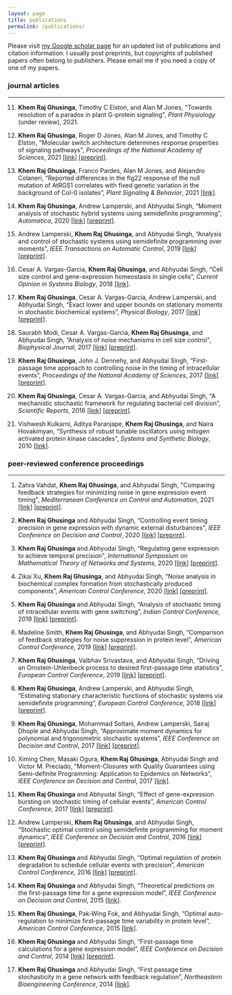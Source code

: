 ```yaml
---
layout: page
title: publications
permalink: /publications/
---
```

<script async src="https://badge.dimensions.ai/badge.js" charset="utf-8"></script>
<script type='text/javascript' src='https://d1bxh8uas1mnw7.cloudfront.net/assets/embed.js'></script>


Please visit [my Google scholar page](https://scholar.google.com/citations?user=2UQbyu4AAAAJ) for an updated list of publications and citation information. I usually post preprints, but copyrights of published papers often belong to publishers. Please email me if you need a copy of one of my papers.


### journal articles
---

11. **Khem Raj Ghusinga**, Timothy C Elston, and Alan M Jones, "Towards resolution of a paradox in plant G-protein signaling", *Plant Physiology* (under review), 2021.

10. **Khem Raj Ghusinga**, Roger D Jones, Alan M Jones, and Timothy C Elston, "Molecular switch architecture determines response properties of signaling pathways", *Proceedings of the National Academy of Sciences*, 2021 [[link]](https://doi.org/10.1073/pnas.2013401118) [[preprint]](https://doi.org/10.1101/2020.06.12.147900).
<span data-badge-details="right" data-badge-type="donut" data-doi="10.1073/pnas.2013401118" data-condensed="true" data-hide-no-mentions="true" class="altmetric-embed"></span> 
<span class="__dimensions_badge_embed__" data-doi="10.1073/pnas.2013401118" data-hide-zero-citations="true" data-legend="always" data-style="small_circle"></span>

9. **Khem Raj Ghusinga**, Franco Pardes, Alan M Jones, and Alejandro Colaneri,  “Reported differences in the flg22 response of the null mutation of AtRGS1 correlates with fixed genetic variation in the background of Col-0 isolates”, *Plant Signaling & Behavior*, 2021
[[link]](https://doi.org/10.1080/15592324.2021.1878685).

8. **Khem Raj Ghusinga**, Andrew Lamperski, and Abhyudai Singh, “Moment analysis of stochastic hybrid systems using semidefinite programming”, *Automatica*, 2020 [[link]](https://doi.org/10.1016/j.automatica.2019.108634) [[preprint]](https://arxiv.org/abs/1802.00376).

7. Andrew Lamperski, **Khem Raj Ghusinga**, and Abhyudai Singh, “Analysis and control of stochastic systems using semidefinite programming over moments”, *IEEE Transactions on Automatic Control*, 2019  [[link]](https://doi.org/10.1109/TAC.2018.2872274) [[preprint]](https://arxiv.org/abs/1702.00422).

6. Cesar A. Vargas-Garcia, **Khem Raj Ghusinga**, and Abhyudai Singh, “Cell size control and gene-expression homeostasis in single cells”, *Current Opinion in Systems Biology*, 2018 [[link]](https://doi.org/10.1016/j.coisb.2018.01.002).
<span class="__dimensions_badge_embed__" data-doi="10.1016/j.coisb.2018.01.002" data-hide-zero-citations="true" data-legend="always" data-style="small_circle"></span>

5. **Khem Raj Ghusinga**, Cesar A. Vargas-Garcia, Andrew Lamperski, and Abhyudai Singh, “Exact lower and upper bounds on stationary moments in stochastic biochemical systems”, *Physical Biology*, 2017 [[link]](https://doi.org/10.1088/1478-3975/aa75c6) [[preprint]](https://arxiv.org/abs/1612.09518).
<span class="__dimensions_badge_embed__" data-doi="10.1088/1478-3975/aa75c6" data-hide-zero-citations="true" data-legend="always" data-style="small_circle"></span>


4. Saurabh Modi, Cesar A. Vargas-Garcia, **Khem Raj Ghusinga**, and Abhyudai Singh, “Analysis of noise mechanisms in cell size control", *Biophysical Journal*, 2017 [[link]](https://doi.org/10.1016/j.bpj.2017.04.050) [[preprint]](https://doi.org/10.1101/080465).
<span class="__dimensions_badge_embed__" data-doi="10.1016/j.bpj.2017.04.050" data-hide-zero-citations="true" data-legend="always" data-style="small_circle"></span>

3. **Khem Raj Ghusinga**, John J. Dennehy, and Abhyudai Singh, “First-passage time approach to controlling noise in the timing of intracellular events”, *Proceedings of the National Academy of Sciences*, 2017 [[link]](https://doi.org/10.1073/pnas.1609012114) [[preprint]](https://doi.org/10.1101/056945).
<span data-badge-details="right" data-badge-type="donut" data-doi="10.1073/pnas.1609012114" data-condensed="true" data-hide-no-mentions="true" class="altmetric-embed"></span>
<span class="__dimensions_badge_embed__" data-doi="10.1073/pnas.1609012114" data-hide-zero-citations="true" data-legend="always" data-style="small_circle"></span>


2. **Khem Raj Ghusinga**, Cesar A. Vargas-Garcia, and Abhyudai Singh, “A mechanistic stochastic framework for regulating bacterial cell division”, *Scientific Reports*, 2016 [[link]](https://doi.org/10.1038/srep30229) [[preprint]](https://arxiv.org/abs/1512.07864).
<span class="__dimensions_badge_embed__" data-doi="10.1038/srep30229" data-hide-zero-citations="true" data-legend="always" data-style="small_circle"></span>

1. Vishwesh Kulkarni, Aditya Paranjape, **Khem Raj Ghusinga**, and Naira Hovakimyan, “Synthesis of robust tunable oscillators using mitogen activated protein kinase cascades”, *Systems and Synthetic Biology*, 2010 [[link]](https://doi.org/10.1007/s11693-011-9078-3).


### peer-reviewed conference proceedings
---

1. Zahra Vahdat, **Khem Raj Ghusinga**, and Abhyudai Singh, "Comparing feedback strategies for minimizing noise in gene expression event timing", *Mediterranean Conference on Control and Automation*, 2021 [[link]](https://doi.org/10.1109/MED51440.2021.9480208) [[preprint]](https://osf.io/yz7xn).

2. **Khem Raj Ghusinga** and Abhyudai Singh, “Controlling event timing precision in gene expression with dynamic external disturbances", *IEEE Conference on Decision and Control*, 2020 [[link]](https://doi.org/10.1109/CDC42340.2020.9304265) [[preprint]](https://osf.io/thkve).

3. **Khem Raj Ghusinga** and Abhyudai Singh, “Regulating gene expression to achieve temporal precision", *International Symposium on Mathematical Theory of Networks and Systems*, 2020 [[link]](https://doi.org/10.1016/j.ifacol.2021.06.108) [[preprint]](https://osf.io/a7uce/).

4. Zikai Xu, **Khem Raj Ghusinga**, and Abhyudai Singh, “Noise analysis in biochemical complex formation from stochastically produced components”, *American Control Conference*, 2020 [[link]](https://doi.org/10.23919/ACC45564.2020.9147925) [[preprint]](https://doi.org/10.1101/310847).

5. **Khem Raj Ghusinga** and Abhyudai Singh, “Analysis of stochastic timing of intracellular events with gene switching”, *Indian Control Conference*, 2019 [[link]](https://doi.org/10.1109/ICC47138.2019.9123214) [[preprint]](https://doi.org/10.1101/710442).

6. Madeline Smith, **Khem Raj Ghusinga**, and Abhyudai Singh, “Comparison of feedback strategies for noise suppression in protein level", *American Control Conference*, 2019  [[link]](https://doi.org/10.23919/ACC.2019.8815616) [[preprint]](https://doi.org/10.1101/623181).

7. **Khem Raj Ghusinga**, Vaibhav Srivastava, and Abhyudai Singh, “Driving an Ornstein-Uhlenbeck process to desired first-passage time statistics”, *European Control Conference*, 2019 [[link]](https://doi.org/10.23919/ECC.2019.8795862) [[preprint]](https://arxiv.org/abs/1703.08846).

8. **Khem Raj Ghusinga**, Andrew Lamperski, and Abhyudai Singh, “Estimating stationary characteristic functions of stochastic systems via semidefinite programming”, *European Control Conference*, 2018 [[link]](https://doi.org/10.23919/ECC.2018.8550583) [[preprint]](https://arxiv.org/abs/1711.06327).

9. **Khem Raj Ghusinga**, Mohammad Soltani, Andrew Lamperski, Sairaj Dhople and Abhyudai Singh, “Approximate moment dynamics for polynomial and trigonometric stochastic systems”, *IEEE Conference on Decision and Control*, 2017 [[link]](https://doi.org/10.1109/CDC.2017.8263922) [[preprint]](https://arxiv.org/abs/1703.08841).

10. Ximing Chen, Masaki Ogura, **Khem Raj Ghusinga**, Abhyudai Singh and Victor M. Preciado, “Moment-Closures with Quality Guarantees using Semi-definite Programming: Application to Epidemics on Networks”, *IEEE Conference on Decision and Control*, 2017 [[link]](https://doi.org/10.1109/CDC.2017.8264008).

11. **Khem Raj Ghusinga** and Abhyudai Singh, “Effect of gene-expression bursting on stochastic timing of cellular events”, *American Control Conference*, 2017 [[link]](https://doi.org/10.23919/ACC.2017.7963265) [[preprint]](https://arxiv.org/abs/1609.07461).

12. Andrew Lamperski, **Khem Raj Ghusinga**, and Abhyudai Singh, “Stochastic optimal control using semidefinite programming for moment dynamics”, *IEEE Conference on Decision and Control*, 2016 [[link]](https://doi.org/10.1109/CDC.2016.7798556) [[preprint]](https://arxiv.org/abs/1603.06309).

13. **Khem Raj Ghusinga** and Abhyudai Singh, “Optimal regulation of protein degradation to schedule cellular events with precision”, *American Control Conference*, 2016 [[link]](https://doi.org/10.1109/ACC.2016.7524951) [[preprint]](https://arxiv.org/abs/1510.00658).

14. **Khem Raj Ghusinga** and Abhyudai Singh, “Theoretical predictions on the first-passage time for a gene expression model”, *IEEE Conference on Decision and Control*, 2015 [[link]](https://doi.org/10.1109/CDC.2015.7402820).

15. **Khem Raj Ghusinga**, Pak-Wing Fok, and Abhyudai Singh, “Optimal auto-regulation to minimize first-passage time variability in protein level”, *American Control Conference*, 2015 [[link]](https://doi.org/10.1109/ACC.2015.7172023).

16. **Khem Raj Ghusinga** and Abhyudai Singh, “First-passage time calculations for a gene expression model”, *IEEE Conference on Decision and Control*, 2014 [[link]](https://doi.org/10.1109/CDC.2014.7039858) [[preprint]](https://arxiv.org/abs/1405.3226).

17. **Khem Raj Ghusinga** and Abhyudai Singh, “First passage time stochasticity in a gene network with feedback regulation”, *Northeastern Bioengineering Conference*, 2014 [[link]](https://doi.org/10.1109/NEBEC.2014.6972797).


